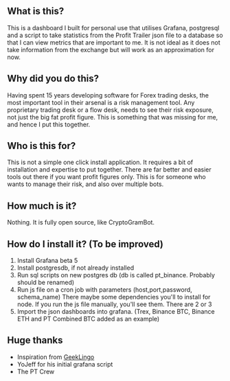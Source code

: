 

## What is this?
This is a dashboard I built for personal use that utilises Grafana, postgresql and a script to take statistics from the Profit Trailer json file to a database so that I can view metrics that are important to me. It is not ideal as it does not take information from the exchange but will work as an approximation for now. 

## Why did you do this?
Having spent 15 years developing software for Forex trading desks, the most important tool in their arsenal is a risk management tool. Any proprietary trading desk or a flow desk, needs to see their risk exposure, not just the big fat profit figure. This is something that was missing for me, and hence I put this together. 

## Who is this for?
This is not a simple one click install application. It requires a bit of installation and expertise to put together. There are far better and easier tools out there if you want profit figures only. This is for someone who wants to manage their risk, and also over multiple bots.

## How much is it?
Nothing. It is fully open source, like CryptoGramBot. 

## How do I install it? (To be improved)

1. Install Grafana beta 5
2. Install postgresdb, if not already installed
3. Run sql scripts on new postgres db
(db is called pt_binance. Probably should be renamed)
4. Run js file on a cron job with parameters
(host,port,password, schema_name)
There maybe some dependencies you'll to install for node. If you run the js file manually, you'll see them. There are 2 or 3
5. Import the json dashboards into grafana. (Trex, Binance BTC, Binance ETH and PT Combined BTC added as an example)

## Huge thanks

- Inspiration from [GeekLingo](https://github.com/geeklingo/Guppy-Dashboard)
- YoJeff for his initial grafana script
- The PT Crew
